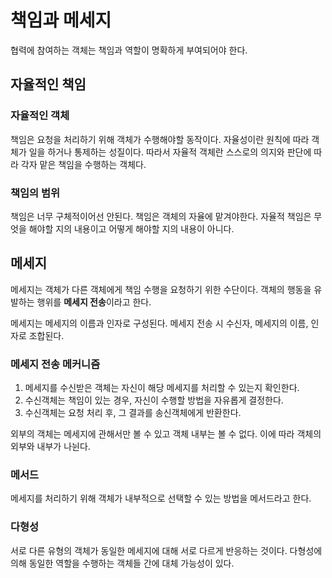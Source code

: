 # 책임과 메세지
협력에 참여하는 객체는 책임과 역할이 명확하게 부여되어야 한다.

## 자율적인 책임
### 자율적인 객체
책임은 요청을 처리하기 위해 객체가 수행해야할 동작이다.
자율성이란 원칙에 따라 객체가 일을 하거나 통제하는 성질이다.
따라서 자율적 객체란 스스로의 의지와 판단에 따라 각자 맡은 책임을 수행하는 객체다.

### 책임의 범위
책임은 너무 구체적이어선 안된다. 책임은 객체의 자율에 맡겨야한다. 자율적 책임은 무엇을 해야할 지의 내용이고 어떻게 해야할 지의 내용이 아니다.

## 메세지
메세지는 객체가 다른 객체에게 책임 수행을 요청하기 위한 수단이다.
객체의 행동을 유발하는 행위를 **메세지 전송**이라고 한다.

메세지는 메세지의 이름과 인자로 구성된다. 메세지 전송 시 수신자, 메세지의 이름, 인자로 조합된다.

### 메세지 전송 메커니즘
1. 메세지를 수신받은 객체는 자신이 해당 메세지를 처리할 수 있는지 확인한다.
2. 수신객체는 책임이 있는 경우, 자신이 수행할 방법을 자유롭게 결정한다.
3. 수신객체는 요청 처리 후, 그 결과를 송신객체에게 반환한다.

외부의 객체는 메세지에 관해서만 볼 수 있고 객체 내부는 볼 수 없다. 이에 따라 객체의 외부와 내부가 나뉜다.

### 메서드
메세지를 처리하기 위해 객체가 내부적으로 선택할 수 있는 방법을 메서드라고 한다.

### 다형성
서로 다른 유형의 객체가 동일한 메세지에 대해 서로 다르게 반응하는 것이다.
다형성에 의해 동일한 역할을 수행하는 객체들 간에 대체 가능성이 있다.



